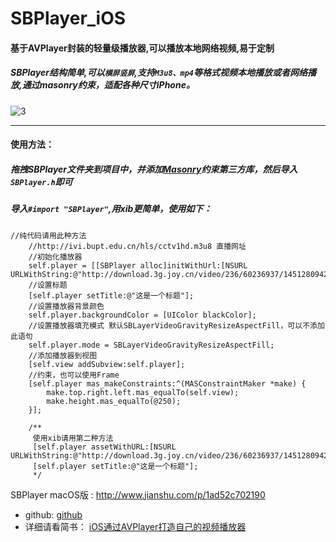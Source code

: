 # SBPlayer_iOS

#### 基于AVPlayer封装的轻量级播放器,可以播放本地网络视频,易于定制

##### SBPlayer结构简单,可以`横屏竖屏`,支持`M3u8、mp4`等格式视频本地播放或者网络播放,通过masonry约束，适配各种尺寸iPhone。


![3](https://github.com/shibiao/SBPlayer_iOS/blob/master/Images/23.gif)


***
#### 使用方法：
##### 拖拽SBPlayer文件夹到项目中，并添加[Masonry](https://github.com/SnapKit/Masonry)约束第三方库，然后导入`SBPlayer.h`即可

##### 导入` #import "SBPlayer" `,用xib更简单，使用如下：

```
//纯代码请用此种方法
    //http://ivi.bupt.edu.cn/hls/cctv1hd.m3u8 直播网址
    //初始化播放器
    self.player = [[SBPlayer alloc]initWithUrl:[NSURL URLWithString:@"http://download.3g.joy.cn/video/236/60236937/1451280942752_hd.mp4"]];
    //设置标题
    [self.player setTitle:@"这是一个标题"];
    //设置播放器背景颜色
    self.player.backgroundColor = [UIColor blackColor];
    //设置播放器填充模式 默认SBLayerVideoGravityResizeAspectFill，可以不添加此语句
    self.player.mode = SBLayerVideoGravityResizeAspectFill;
    //添加播放器到视图
    [self.view addSubview:self.player];
    //约束，也可以使用Frame
    [self.player mas_makeConstraints:^(MASConstraintMaker *make) {
        make.top.right.left.mas_equalTo(self.view);
        make.height.mas_equalTo(@250);
    }];
    
    /**
     使用xib请用第二种方法
     [self.player assetWithURL:[NSURL URLWithString:@"http://download.3g.joy.cn/video/236/60236937/1451280942752_hd.mp4"]];
     [self.player setTitle:@"这是一个标题"];
     */

```

SBPlayer macOS版 : http://www.jianshu.com/p/1ad52c702190
* github: [github](https://github.com/shibiao)
* 详细请看简书： [iOS通过AVPlayer打造自己的视频播放器](http://www.jianshu.com/p/ffe1bd598bf2)
